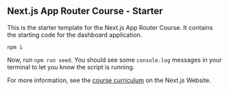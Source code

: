 ## Next.js App Router Course - Starter

This is the starter template for the Next.js App Router Course. It contains the starting code for the dashboard application.

```npm i```

Now, run ```npm run seed```. You should see some ```console.log``` messages in your terminal to let you know the script is running.

For more information, see the [course curriculum](https://nextjs.org/learn) on the Next.js Website.
